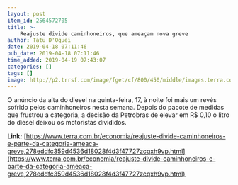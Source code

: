 ```yaml
---
layout: post
item_id: 2564572705
title: >-
    Reajuste divide caminhoneiros, que ameaçam nova greve
author: Tatu D'Oquei
date: 2019-04-18 07:11:46
pub_date: 2019-04-18 07:11:46
time_added: 2019-04-19 07:43:07
categories: []
tags: []
image: http://p2.trrsf.com/image/fget/cf/800/450/middle/images.terra.com/2018/12/12/2018-12-12T233417Z_1_LYNXMPEEBB24D_RTROPTP_4_TRANSPORTES-FUX-FRETE.JPG
---
```


O anúncio da alta do diesel na quinta-feira, 17, à noite foi mais um revés sofrido pelos caminhoneiros nesta semana. Depois do pacote de medidas que frustrou a categoria, a decisão da Petrobras de elevar em R$ 0,10 o litro do diesel deixou os motoristas divididos.

**Link:** [https://www.terra.com.br/economia/reajuste-divide-caminhoneiros-e-parte-da-categoria-ameaca-greve,278eddfc359d4536d18028f4d3f47727zcqxh9vp.html](https://www.terra.com.br/economia/reajuste-divide-caminhoneiros-e-parte-da-categoria-ameaca-greve,278eddfc359d4536d18028f4d3f47727zcqxh9vp.html)

